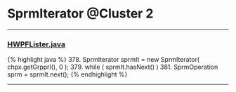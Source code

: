 # SprmIterator @Cluster 2

***

### [HWPFLister.java](https://searchcode.com/codesearch/view/97384386/)
{% highlight java %}
378. SprmIterator sprmIt = new SprmIterator( chpx.getGrpprl(), 0 );
379. while ( sprmIt.hasNext() )
381.     SprmOperation sprm = sprmIt.next();
{% endhighlight %}

***

